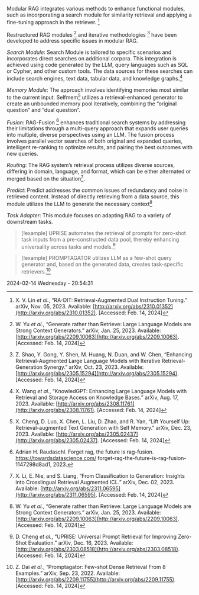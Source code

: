 Modular RAG integrates various methods to enhance functional modules, such as incorporating a search module for similarity retrieval and applying a fine-tuning approach in the retriever.  [^1]

Restructured RAG modules [^2] and iterative methodologies [^3]  have been developed to address specific issues in modular RAG.

*Search Module*: Search Module is tailored to specific scenarios and incorporates direct searches on additional corpora. This integration is achieved using code generated by the LLM, query languages such as SQL or Cypher, and other custom tools. The data sources for these searches can include search engines, text data, tabular data, and knowledge graphs.[^4]

*Memory Module*: The approach involves identifying memories most similar to the current input. Selfmem[^5] utilizes a retrieval-enhanced generator to create an unbounded memory pool iteratively, combining the “original question” and “dual question”.

*Fusion*: RAG-Fusion [^6] enhances traditional search systems by addressing their limitations through a multi-query approach that expands user queries into multiple, diverse perspectives using an LLM.
The fusion process involves parallel vector searches of both original and expanded queries, intelligent re-ranking to optimize results, and pairing the best outcomes with new queries.

*Routing*: The RAG system’s retrieval process utilizes diverse sources, differing in domain, language, and format, which can be either alternated or merged based on the situation[^7].

*Predict*: Predict addresses the common issues of redundancy and noise in retrieved content. Instead of directly retrieving from a data source, this module utilizes the LLM to generate the necessary context[^2]

*Task Adapter*: This module focuses on adapting RAG to a variety of downstream tasks. 

> [!example]
> UPRISE automates the retrieval of prompts for zero-shot task inputs from a pre-constructed data pool, thereby enhancing universality across tasks and models.[^8]

> [!example]
> PROMPTAGATOR utilizes LLM as a few-shot query generator and, based on the generated data, creates task-specific retrievers.[^9]

[^9]:Z. Dai _et al._, “Promptagator: Few-shot Dense Retrieval From 8 Examples.” arXiv, Sep. 23, 2022. Available: [http://arxiv.org/abs/2209.11755](http://arxiv.org/abs/2209.11755). [Accessed: Feb. 14, 2024]

[^8]:D. Cheng _et al._, “UPRISE: Universal Prompt Retrieval for Improving Zero-Shot Evaluation.” arXiv, Dec. 16, 2023. Available: [http://arxiv.org/abs/2303.08518](http://arxiv.org/abs/2303.08518). [Accessed: Feb. 14, 2024]

[^7]:X. Li, E. Nie, and S. Liang, “From Classification to Generation: Insights into Crosslingual Retrieval Augmented ICL.” arXiv, Dec. 02, 2023. Available: [http://arxiv.org/abs/2311.06595](http://arxiv.org/abs/2311.06595). [Accessed: Feb. 14, 2024]

[^6]: Adrian H. Raudaschl. Forget rag, the future is rag-fusion. https://towardsdatascience.com/ forget-rag-the-future-is-rag-fusion-1147298d8ad1, 2023.

[^5]: X. Cheng, D. Luo, X. Chen, L. Liu, D. Zhao, and R. Yan, “Lift Yourself Up: Retrieval-augmented Text Generation with Self Memory.” arXiv, Dec. 23, 2023. Available: [http://arxiv.org/abs/2305.02437](http://arxiv.org/abs/2305.02437). [Accessed: Feb. 14, 2024]

[^4]:X. Wang _et al._, “KnowledGPT: Enhancing Large Language Models with Retrieval and Storage Access on Knowledge Bases.” arXiv, Aug. 17, 2023. Available: [http://arxiv.org/abs/2308.11761](http://arxiv.org/abs/2308.11761). [Accessed: Feb. 14, 2024]


[^3]:Z. Shao, Y. Gong, Y. Shen, M. Huang, N. Duan, and W. Chen, “Enhancing Retrieval-Augmented Large Language Models with Iterative Retrieval-Generation Synergy.” arXiv, Oct. 23, 2023. Available: [http://arxiv.org/abs/2305.15294](http://arxiv.org/abs/2305.15294). [Accessed: Feb. 14, 2024]

[^2]:W. Yu _et al._, “Generate rather than Retrieve: Large Language Models are Strong Context Generators.” arXiv, Jan. 25, 2023. Available: [http://arxiv.org/abs/2209.10063](http://arxiv.org/abs/2209.10063). [Accessed: Feb. 14, 2024] 

[^1]:X. V. Lin _et al._, “RA-DIT: Retrieval-Augmented Dual Instruction Tuning.” arXiv, Nov. 05, 2023. Available: [http://arxiv.org/abs/2310.01352](http://arxiv.org/abs/2310.01352). [Accessed: Feb. 14, 2024]



2024-02-14 Wednesday - 20:54:31
